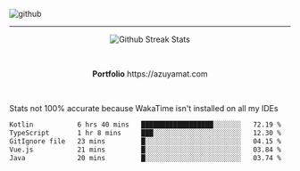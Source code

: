 ![github](https://media.discordapp.net/attachments/881363147364118528/1142610121697021952/background.png?width=1000&height=300)<br>
___
<p align="center">
  <img alt="Github Streak Stats" src="https://streak-stats.demolab.com?user=Azuyamat&theme=transparent&hide_border=true"/>
</p><br>
<p align="center">
      <strong>Portfolio</strong> https://azuyamat.com
</p><br>

Stats not 100% accurate because WakaTime isn't installed on all my IDEs
<!--START_SECTION:waka-->

```txt
Kotlin           6 hrs 40 mins   ██████████████████░░░░░░░   72.19 %
TypeScript       1 hr 8 mins     ███░░░░░░░░░░░░░░░░░░░░░░   12.30 %
GitIgnore file   23 mins         █░░░░░░░░░░░░░░░░░░░░░░░░   04.15 %
Vue.js           21 mins         █░░░░░░░░░░░░░░░░░░░░░░░░   03.84 %
Java             20 mins         █░░░░░░░░░░░░░░░░░░░░░░░░   03.74 %
```

<!--END_SECTION:waka-->
